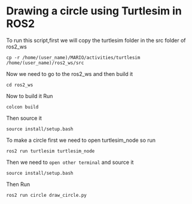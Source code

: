 # Drawing a circle using Turtlesim in ROS2

To run this script,first we will copy the turtlesim folder in the src folder of ros2_ws

```
cp -r /home/(user_name)/MARIO/activities/turtlesim /home/(user_name)/ros2_ws/src
```

Now we need to go to the ros2_ws and then build it

```
cd ros2_ws
```

Now to build it Run

```
colcon build
```
Then source it
```
source install/setup.bash
```
To make a circle first we need to open turtlesim_node so run
```
ros2 run turtlesim turtlesim_node
```
Then we need to `open other terminal` and source it
```
source install/setup.bash
```
Then Run
```
ros2 run circle draw_circle.py
```
